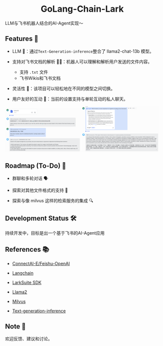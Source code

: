 <h1 align="center">
    <span>GoLang-Chain-Lark</span>
</h1>

LLM与飞书机器人结合的AI-Agent实现～

## Features 🌟

- LLM 🧠：通过`Text-Generation-inference`整合了 llama2-chat-13b 模型。

- 支持对飞书文档的解析 📄✨：机器人可以理解和解析用户发送的文件内容。
  - 支持 `.txt` 文件
  - 飞书Wikis和飞书文档

- 灵活性 🔄：该项目可以轻松地在不同的模型之间切换。

- 用户友好的互动 🤝：当前的设置支持与单轮互动的私人聊天。

<div style="text-align: center;">
<img src="docs/WechatIMG8.jpg" alt="图片" width="49%">
<img src="docs/WechatIMG9.jpg" alt="图片" width="50%">
</div>


## Roadmap (To-Do) 🚀

- 群聊和多轮对话 🗣️

- 探索对其他文件格式的支持 📂

- 探索与像 milvus 这样的检索服务的集成 🔍

## Development Status 🛠️

持续开发中，目标是出一个基于飞书的AI-Agent应用

## References 📚

- [ConnectAI-E/Feishu-OpenAI](https://github.com/ConnectAI-E/Feishu-OpenAI)

- [Langchain](https://github.com/langchain-ai/langchain)

- [LarkSuite SDK](https://github.com/larksuite/oapi-sdk-gin)

- [Llama2](https://huggingface.co/meta-llama)

- [Milvus](https://github.com/milvus-io/milvus)

- [Text-generation-inference](https://github.com/huggingface/text-generation-inference)

## Note 📝
欢迎反馈、建议和讨论。
